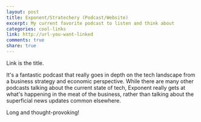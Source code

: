```yaml
---
layout: post
title: Exponent/Stratechery (Podcast/Website)
excerpt: My current favorite podcast to listen and think about
categories: cool-links
link: http://url-you-want-linked
comments: true
share: true
---
```

Link is the title. 

It's a fantastic podcast that really goes in depth on the tech landscape from a business strategy and economic perspective. While there are many other podcasts talking about the current state of tech, Exponent really gets at what's happening in the meat of the business, rather than talking about the superficial news updates common elsewhere. 

Long and thought-provoking! 
